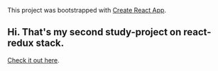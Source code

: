 This project was bootstrapped with [Create React App](https://github.com/facebook/create-react-app).

## Hi. That's my second study-project on react-redux stack.

[Check it out here](http://iamfirestarter.surge.sh/).
